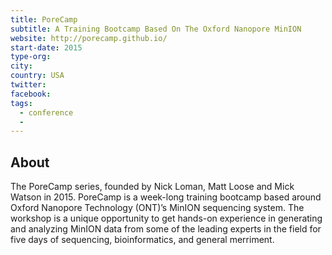 ```yaml
---
title: PoreCamp
subtitle: A Training Bootcamp Based On The Oxford Nanopore MinION
website: http://porecamp.github.io/
start-date: 2015
type-org:
city:
country: USA
twitter:
facebook:
tags:
  - conference
  -
---
```


## About
The PoreCamp series, founded by Nick Loman, Matt Loose and Mick Watson in 2015. PoreCamp is a week-long training bootcamp based around Oxford Nanopore Technology (ONT)’s MinION sequencing system. The workshop is a unique opportunity to get hands-on experience in generating and analyzing MinION data from some of the leading experts in the field for five days of sequencing, bioinformatics, and general merriment.
